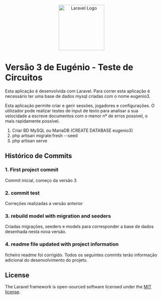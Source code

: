<p align="center"><a href="https://laravel.com" target="_blank"><img src="https://labsi2.ipbeja.pt/eugenio/img/header/EugenioIcon.png" width="150" alt="Laravel Logo"></a></p>


# Versão 3 de Eugénio - Teste de Circuitos

Esta aplicação é desenvolvida com Laravel. Para correr esta aplicação é necessário ter uma base de dados mysql criadas com o nome eugenio3.

Esta aplicação permite criar e gerir sessões, jogadores e configurações. O utilizador pode realizar testes de input de texto para analisar a sua velocidade a escreve documentos com o menor nº de erros possível, o mais rapidamente possível.

1. Criar BD MySQL ou MariaDB (CREATE DATABASE eugenio3)
1. php artisan migrate:fresh --seed
2. php artisan serve

## Histórico de Commits

### 1.  First project commit

Commit inicial, começo da versão 3

### 2. commit test

Correções realizadas a versão anterior

### 3. rebuild model with migration and seeders

Criadas migrações, seeders e models para corresponder a base de dados desenhada nesta nova versão.

### 4. readme file updated with project information

ficheiro readme foi corrigido. Todos os seguintes commits terão informação adicional do desenvolvimento do projeto.

## License

The Laravel framework is open-sourced software licensed under the [MIT license](https://opensource.org/licenses/MIT).
